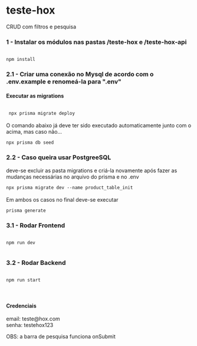 # teste-hox
CRUD com filtros e pesquisa

<h3> 
1 - Instalar os módulos nas pastas /teste-hox e /teste-hox-api
</h3>

<code>
npm install
</code>

<h3>
2.1 - Criar uma conexão no Mysql de acordo com o .env.example e renomeá-la para ".env"
</h3>
<h4>
 Executar as migrations
</h4>
<code>
 npx prisma migrate deploy
</code>
<br />
O comando abaixo já deve ter sido executado automaticamente junto com o acima, mas caso não... 
<br />
<code> 
npx prisma db seed
</code>
<h3>
2.2 - Caso queira usar PostgreeSQL
</h3> 
deve-se excluir as pasta migrations e criá-la novamente após fazer as mudanças necessárias no arquivo do prisma e no .env
<br />
<code> 
npx prisma migrate dev --name product_table_init
</code>
<br />
Em ambos os casos no final deve-se executar <br/>
<code>
prisma generate
</code>
<h3> 
3.1 - Rodar Frontend
</h3>
<code>
npm run dev
  </code>
  <br />
 <h3>
3.2 - Rodar Backend
 </h3>
  <code>
npm run start
</code>
<br /> 
<br />

<h4>
 Credenciais
 </h4>
email: teste@hox.com
<br/>
senha: testehox123

OBS: a barra de pesquisa funciona onSubmit
